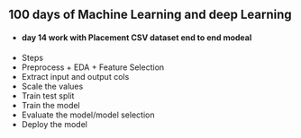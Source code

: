 ## 100 days of Machine Learning and deep Learning
- #### day 14 work with Placement CSV dataset end to end modeal 
-   Steps
-   Preprocess + EDA + Feature Selection
-   Extract input and output cols
-   Scale the values
-   Train test split
-   Train the model
-   Evaluate the model/model selection
-   Deploy the model
